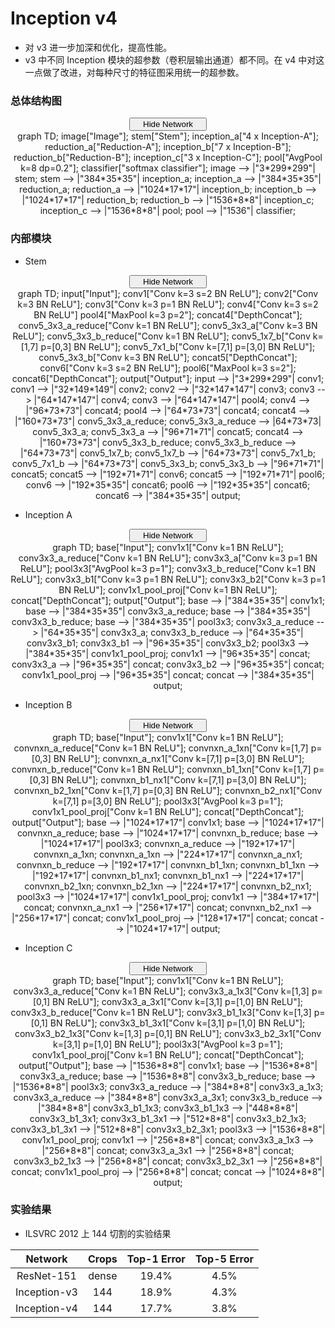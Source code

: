 # Inception v4

- 对 v3 进一步加深和优化，提高性能。
- v3 中不同 Inception 模块的超参数（卷积层输出通道）都不同。在 v4 中对这一点做了改进，对每种尺寸的特征图采用统一的超参数。

### 总体结构图

<script type="text/javascript" src="../js/mermaid.js"></script>
<script type="text/javascript">
mermaid.initialize({startOnLoad:true});
</script>
<script type="text/javascript">
var is_show = true;
function ClickShowButton1()
{
    if (is_show == false)
    {
        document.getElementById('inception-v4-graph').style.display = "block";
        document.getElementById('show-button-inception-v4').innerHTML = "<span id=\"button-left\"><i class=\"demo-icon icon-sitemap\"></i> Hide Network</span><span id=\"button-right\"><i class=\"demo-icon icon-down-open\"></i></span></button></center></center>";
        is_show = true;
    }
    else
    {
        document.getElementById('inception-v4-graph').style.display = "none";
        document.getElementById('show-button-inception-v4').innerHTML = "<span id=\"button-left\"><i class=\"demo-icon icon-sitemap\"></i> Show Network</span><span id=\"button-right\"><i class=\"demo-icon icon-down-open\"></i></span></button></center></center>";
        is_show = false;
    }
}
</script>
<center><button class="button show" id="show-button-inception-v4" onclick="ClickShowButton1()">
<span id="button-left">
<i class="demo-icon icon-sitemap"></i> Hide Network
</span>
<span id="button-right">
<i class="demo-icon icon-down-open"></i>
</span></button></center>
<center>
<div class="mermaid" id="inception-v4-graph" style="display: block">
graph TD;
image["Image"];
stem["Stem"];
inception_a["4 x Inception-A"];
reduction_a["Reduction-A"];
inception_b["7 x Inception-B"];
reduction_b["Reduction-B"];
inception_c["3 x Inception-C"];
pool["AvgPool k=8 dp=0.2"];
classifier["softmax classifier"];
image --> |"3*299*299"| stem;
stem --> |"384*35*35"| inception_a;
inception_a --> |"384*35*35"| reduction_a;
reduction_a --> |"1024*17*17"| inception_b;
inception_b --> |"1024*17*17"| reduction_b;
reduction_b --> |"1536*8*8"| inception_c;
inception_c --> |"1536*8*8"| pool;
pool --> |"1536"| classifier;
</div>
</center>

### 内部模块

- Stem

<script type="text/javascript" src="../js/mermaid.js"></script>
<script type="text/javascript">
mermaid.initialize({startOnLoad:true});
</script>
<script type="text/javascript">
var is_show = true;
function ClickShowButton1()
{
    if (is_show == false)
    {
        document.getElementById('stem-graph').style.display = "block";
        document.getElementById('show-button-stem').innerHTML = "<span id=\"button-left\"><i class=\"demo-icon icon-sitemap\"></i> Hide Network</span><span id=\"button-right\"><i class=\"demo-icon icon-down-open\"></i></span></button></center></center>";
        is_show = true;
    }
    else
    {
        document.getElementById('stem-graph').style.display = "none";
        document.getElementById('show-button-stem').innerHTML = "<span id=\"button-left\"><i class=\"demo-icon icon-sitemap\"></i> Show Network</span><span id=\"button-right\"><i class=\"demo-icon icon-down-open\"></i></span></button></center></center>";
        is_show = false;
    }
}
</script>
<center><button class="button show" id="show-button-stem" onclick="ClickShowButton1()">
<span id="button-left">
<i class="demo-icon icon-sitemap"></i> Hide Network
</span>
<span id="button-right">
<i class="demo-icon icon-down-open"></i>
</span></button></center>
<center>
<div class="mermaid" id="stem-graph" style="display: block">
graph TD;
input["Input"];
conv1["Conv k=3 s=2 BN ReLU"];
conv2["Conv k=3 BN ReLU"];
conv3["Conv k=3 p=1 BN ReLU"];
conv4["Conv k=3 s=2 BN ReLU"]
pool4["MaxPool k=3 p=2"];
concat4["DepthConcat"];
conv5_3x3_a_reduce["Conv k=1 BN ReLU"];
conv5_3x3_a["Conv k=3 BN ReLU"];
conv5_3x3_b_reduce["Conv k=1 BN ReLU"];
conv5_1x7_b["Conv k=[1,7] p=[0,3] BN ReLU"];
conv5_7x1_b["Conv k=[7,1] p=[3,0] BN ReLU"];
conv5_3x3_b["Conv k=3 BN ReLU"];
concat5["DepthConcat"];
conv6["Conv k=3 s=2 BN ReLU"];
pool6["MaxPool k=3 s=2"];
concat6["DepthConcat"];
output["Output"];
input --> |"3*299*299"| conv1;
conv1 --> |"32*149*149"| conv2;
conv2 --> |"32*147*147"| conv3;
conv3 --> |"64*147*147"| conv4;
conv3 --> |"64*147*147"| pool4;
conv4 --> |"96*73*73"| concat4;
pool4 --> |"64*73*73"| concat4;
concat4 --> |"160*73*73"| conv5_3x3_a_reduce;
conv5_3x3_a_reduce --> |64*73*73| conv5_3x3_a;
conv5_3x3_a --> |"96*71*71"| concat5;
concat4 --> |"160*73*73"| conv5_3x3_b_reduce;
conv5_3x3_b_reduce --> |"64*73*73"| conv5_1x7_b;
conv5_1x7_b --> |"64*73*73"| conv5_7x1_b;
conv5_7x1_b --> |"64*73*73"| conv5_3x3_b;
conv5_3x3_b --> |"96*71*71"| concat5;
concat5 --> |"192*71*71"| conv6;
concat5 --> |"192*71*71"| pool6;
conv6 --> |"192*35*35"| concat6;
pool6 --> |"192*35*35"| concat6;
concat6 --> |"384*35*35"| output;
</div>
</center>

- Inception A

<script type="text/javascript" src="../js/mermaid.js"></script>
<script type="text/javascript">
mermaid.initialize({startOnLoad:true});
</script>
<script type="text/javascript">
var is_show = true;
function ClickShowButtonA()
{
    if (is_show == false)
    {
        document.getElementById('inception-a-graph').style.display = "block";
        document.getElementById('show-button-inception-a').innerHTML = "<span id=\"button-left\"><i class=\"demo-icon icon-sitemap\"></i> Hide Network</span><span id=\"button-right\"><i class=\"demo-icon icon-down-open\"></i></span></button></center></center>";
        is_show = true;
    }
    else
    {
        document.getElementById('inception-a-graph').style.display = "none";
        document.getElementById('show-button-inception-a').innerHTML = "<span id=\"button-left\"><i class=\"demo-icon icon-sitemap\"></i> Show Network</span><span id=\"button-right\"><i class=\"demo-icon icon-down-open\"></i></span></button></center></center>";
        is_show = false;
    }
}
</script>
<center><button class="button show" id="show-button-inception-a" onclick="ClickShowButtonA()">
<span id="button-left">
<i class="demo-icon icon-sitemap"></i> Hide Network
</span>
<span id="button-right">
<i class="demo-icon icon-down-open"></i>
</span></button></center>
<center>
<div class="mermaid" id="inception-a-graph" style="display: block">
graph TD;
base["Input"];
conv1x1["Conv k=1 BN ReLU"];
conv3x3_a_reduce["Conv k=1 BN ReLU"];
conv3x3_a["Conv k=3 p=1 BN ReLU"];
pool3x3["AvgPool k=3 p=1"];
conv3x3_b_reduce["Conv k=1 BN ReLU"];
conv3x3_b1["Conv k=3 p=1 BN ReLU"];
conv3x3_b2["Conv k=3 p=1 BN ReLU"];
conv1x1_pool_proj["Conv k=1 BN ReLU"];
concat["DepthConcat"];
output["Output"];
base --> |"384*35*35"| conv1x1;
base --> |"384*35*35"| conv3x3_a_reduce;
base --> |"384*35*35"| conv3x3_b_reduce;
base --> |"384*35*35"| pool3x3;
conv3x3_a_reduce --> |"64*35*35"| conv3x3_a;
conv3x3_b_reduce --> |"64*35*35"| conv3x3_b1;
conv3x3_b1 --> |"96*35*35"| conv3x3_b2;
pool3x3 --> |"384*35*35"| conv1x1_pool_proj;
conv1x1 --> |"96*35*35"| concat;
conv3x3_a --> |"96*35*35"| concat;
conv3x3_b2 --> |"96*35*35"| concat;
conv1x1_pool_proj --> |"96*35*35"| concat;
concat --> |"384*35*35"| output;
</div>
</center>

- Inception B

<script type="text/javascript" src="../js/mermaid.js"></script>
<script type="text/javascript">
mermaid.initialize({startOnLoad:true});
</script>
<script type="text/javascript">
var is_show = true;
function ClickShowButtonB()
{
    if (is_show == false)
    {
        document.getElementById('inception-b-graph').style.display = "block";
        document.getElementById('show-button-inception-b').innerHTML = "<span id=\"button-left\"><i class=\"demo-icon icon-sitemap\"></i> Hide Network</span><span id=\"button-right\"><i class=\"demo-icon icon-down-open\"></i></span></button></center></center>";
        is_show = true;
    }
    else
    {
        document.getElementById('inception-b-graph').style.display = "none";
        document.getElementById('show-button-inception-b').innerHTML = "<span id=\"button-left\"><i class=\"demo-icon icon-sitemap\"></i> Show Network</span><span id=\"button-right\"><i class=\"demo-icon icon-down-open\"></i></span></button></center></center>";
        is_show = false;
    }
}
</script>
<center><button class="button show" id="show-button-inception-b" onclick="ClickShowButtonB()">
<span id="button-left">
<i class="demo-icon icon-sitemap"></i> Hide Network
</span>
<span id="button-right">
<i class="demo-icon icon-down-open"></i>
</span></button></center>
<center>
<div class="mermaid" id="inception-b-graph" style="display: block">
graph TD;
base["Input"];
conv1x1["Conv k=1 BN ReLU"];
convnxn_a_reduce["Conv k=1 BN ReLU"];
convnxn_a_1xn["Conv k=[1,7] p=[0,3] BN ReLU"];
convnxn_a_nx1["Conv k=[7,1] p=[3,0] BN ReLU"];
convnxn_b_reduce["Conv k=1 BN ReLU"];
convnxn_b1_1xn["Conv k=[1,7] p=[0,3] BN ReLU"];
convnxn_b1_nx1["Conv k=[7,1] p=[3,0] BN ReLU"];
convnxn_b2_1xn["Conv k=[1,7] p=[0,3] BN ReLU"];
convnxn_b2_nx1["Conv k=[7,1] p=[3,0] BN ReLU"];
pool3x3["AvgPool k=3 p=1"];
conv1x1_pool_proj["Conv k=1 BN ReLU"];
concat["DepthConcat"];
output["Output"];
base --> |"1024*17*17"| conv1x1;
base --> |"1024*17*17"| convnxn_a_reduce;
base --> |"1024*17*17"| convnxn_b_reduce;
base --> |"1024*17*17"| pool3x3;
convnxn_a_reduce --> |"192*17*17"| convnxn_a_1xn;
convnxn_a_1xn --> |"224*17*17"| convnxn_a_nx1;
convnxn_b_reduce --> |"192*17*17"| convnxn_b1_1xn;
convnxn_b1_1xn --> |"192*17*17"| convnxn_b1_nx1;
convnxn_b1_nx1 --> |"224*17*17"| convnxn_b2_1xn;
convnxn_b2_1xn --> |"224*17*17"| convnxn_b2_nx1;
pool3x3 --> |"1024*17*17"| conv1x1_pool_proj;
conv1x1 --> |"384*17*17"| concat;
convnxn_a_nx1 --> |"256*17*17"| concat;
convnxn_b2_nx1 --> |"256*17*17"| concat;
conv1x1_pool_proj --> |"128*17*17"| concat;
concat --> |"1024*17*17"| output;
</div>
</center>

- Inception C

<script type="text/javascript" src="../js/mermaid.js"></script>
<script type="text/javascript">
mermaid.initialize({startOnLoad:true});
</script>
<script type="text/javascript">
var is_show = true;
function ClickShowButtonC()
{
    if (is_show == false)
    {
        document.getElementById('inception-c-graph').style.display = "block";
        document.getElementById('show-button-inception-c').innerHTML = "<span id=\"button-left\"><i class=\"demo-icon icon-sitemap\"></i> Hide Network</span><span id=\"button-right\"><i class=\"demo-icon icon-down-open\"></i></span></button></center></center>";
        is_show = true;
    }
    else
    {
        document.getElementById('inception-c-graph').style.display = "none";
        document.getElementById('show-button-inception-c').innerHTML = "<span id=\"button-left\"><i class=\"demo-icon icon-sitemap\"></i> Show Network</span><span id=\"button-right\"><i class=\"demo-icon icon-down-open\"></i></span></button></center></center>";
        is_show = false;
    }
}
</script>
<center><button class="button show" id="show-button-inception-c" onclick="ClickShowButtonC()">
<span id="button-left">
<i class="demo-icon icon-sitemap"></i> Hide Network
</span>
<span id="button-right">
<i class="demo-icon icon-down-open"></i>
</span></button></center>
<center>
<div class="mermaid" id="inception-c-graph" style="display: block">
graph TD;
base["Input"];
conv1x1["Conv k=1 BN ReLU"];
conv3x3_a_reduce["Conv k=1 BN ReLU"];
conv3x3_a_1x3["Conv k=[1,3] p=[0,1] BN ReLU"];
conv3x3_a_3x1["Conv k=[3,1] p=[1,0] BN ReLU"];
conv3x3_b_reduce["Conv k=1 BN ReLU"];
conv3x3_b1_1x3["Conv k=[1,3] p=[0,1] BN ReLU"];
conv3x3_b1_3x1["Conv k=[3,1] p=[1,0] BN ReLU"];
conv3x3_b2_1x3["Conv k=[1,3] p=[0,1] BN ReLU"];
conv3x3_b2_3x1["Conv k=[3,1] p=[1,0] BN ReLU"];
pool3x3["AvgPool k=3 p=1"];
conv1x1_pool_proj["Conv k=1 BN ReLU"];
concat["DepthConcat"];
output["Output"];
base --> |"1536*8*8"| conv1x1;
base --> |"1536*8*8"| conv3x3_a_reduce;
base --> |"1536*8*8"| conv3x3_b_reduce;
base --> |"1536*8*8"| pool3x3;
conv3x3_a_reduce --> |"384*8*8"| conv3x3_a_1x3;
conv3x3_a_reduce --> |"384*8*8"| conv3x3_a_3x1;
conv3x3_b_reduce --> |"384*8*8"| conv3x3_b1_1x3;
conv3x3_b1_1x3 --> |"448*8*8"| conv3x3_b1_3x1;
conv3x3_b1_3x1 --> |"512*8*8"| conv3x3_b2_1x3;
conv3x3_b1_3x1 --> |"512*8*8"| conv3x3_b2_3x1;
pool3x3 --> |"1536*8*8"| conv1x1_pool_proj;
conv1x1 --> |"256*8*8"| concat;
conv3x3_a_1x3 --> |"256*8*8"| concat;
conv3x3_a_3x1 --> |"256*8*8"| concat;
conv3x3_b2_1x3 --> |"256*8*8"| concat;
conv3x3_b2_3x1 --> |"256*8*8"| concat;
conv1x1_pool_proj --> |"256*8*8"| concat;
concat --> |"1024*8*8"| output;
</div>
</center>

### 实验结果

- ILSVRC 2012 上 144 切割的实验结果

|Network|Crops|Top-1 Error |Top-5 Error|
|:-:|:-:|:-:|:-:|
|ResNet-151|dense|19.4%|4.5%|
|Inception-v3|144|18.9%|4.3%|
|Inception-v4|144|17.7%|3.8%|